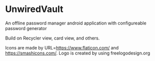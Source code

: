 # UnwiredVault
An offline password manager android application with configureable password generator

Build on Recycler view, card view, and others.


Icons are made by URL=https://www.flaticon.com/ and https://smashicons.com/.
Logo is created by using freelogodesign.org
